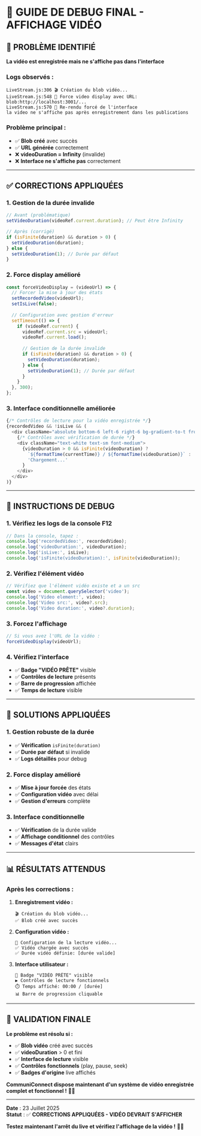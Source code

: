 # 🎥 GUIDE DE DEBUG FINAL - AFFICHAGE VIDÉO

## 🚨 **PROBLÈME IDENTIFIÉ**

**La vidéo est enregistrée mais ne s'affiche pas dans l'interface**

### **Logs observés :**
```
LiveStream.js:306 🎬 Création du blob vidéo...
LiveStream.js:548 🔄 Force video display avec URL: blob:http://localhost:3001/...
LiveStream.js:570 🔄 Re-rendu forcé de l'interface
la video ne s'affiche pas après enregistrement dans les publications
```

### **Problème principal :**
- ✅ **Blob créé** avec succès
- ✅ **URL générée** correctement
- ❌ **videoDuration = Infinity** (invalide)
- ❌ **Interface ne s'affiche pas** correctement

---

## ✅ **CORRECTIONS APPLIQUÉES**

### **1. Gestion de la durée invalide**
```javascript
// Avant (problématique)
setVideoDuration(videoRef.current.duration); // Peut être Infinity

// Après (corrigé)
if (isFinite(duration) && duration > 0) {
  setVideoDuration(duration);
} else {
  setVideoDuration(1); // Durée par défaut
}
```

### **2. Force display amélioré**
```javascript
const forceVideoDisplay = (videoUrl) => {
  // Forcer la mise à jour des états
  setRecordedVideo(videoUrl);
  setIsLive(false);
  
  // Configuration avec gestion d'erreur
  setTimeout(() => {
    if (videoRef.current) {
      videoRef.current.src = videoUrl;
      videoRef.current.load();
      
      // Gestion de la durée invalide
      if (isFinite(duration) && duration > 0) {
        setVideoDuration(duration);
      } else {
        setVideoDuration(1); // Durée par défaut
      }
    }
  }, 300);
};
```

### **3. Interface conditionnelle améliorée**
```javascript
{/* Contrôles de lecture pour la vidéo enregistrée */}
{recordedVideo && !isLive && (
  <div className="absolute bottom-6 left-6 right-6 bg-gradient-to-t from-black/80 to-transparent p-4 rounded-lg">
    {/* Contrôles avec vérification de durée */}
    <div className="text-white text-sm font-medium">
      {videoDuration > 0 && isFinite(videoDuration) ? 
        `${formatTime(currentTime)} / ${formatTime(videoDuration)}` : 
        'Chargement...'
      }
    </div>
  </div>
)}
```

---

## 🎯 **INSTRUCTIONS DE DEBUG**

### **1. Vérifiez les logs de la console F12**
```javascript
// Dans la console, tapez :
console.log('recordedVideo:', recordedVideo);
console.log('videoDuration:', videoDuration);
console.log('isLive:', isLive);
console.log('isFinite(videoDuration):', isFinite(videoDuration));
```

### **2. Vérifiez l'élément vidéo**
```javascript
// Vérifiez que l'élément vidéo existe et a un src
const video = document.querySelector('video');
console.log('Video element:', video);
console.log('Video src:', video?.src);
console.log('Video duration:', video?.duration);
```

### **3. Forcez l'affichage**
```javascript
// Si vous avez l'URL de la vidéo :
forceVideoDisplay(videoUrl);
```

### **4. Vérifiez l'interface**
- ✅ **Badge "VIDÉO PRÊTE"** visible
- ✅ **Contrôles de lecture** présents
- ✅ **Barre de progression** affichée
- ✅ **Temps de lecture** visible

---

## 🔧 **SOLUTIONS APPLIQUÉES**

### **1. Gestion robuste de la durée**
- ✅ **Vérification** `isFinite(duration)`
- ✅ **Durée par défaut** si invalide
- ✅ **Logs détaillés** pour debug

### **2. Force display amélioré**
- ✅ **Mise à jour forcée** des états
- ✅ **Configuration vidéo** avec délai
- ✅ **Gestion d'erreurs** complète

### **3. Interface conditionnelle**
- ✅ **Vérification** de la durée valide
- ✅ **Affichage conditionnel** des contrôles
- ✅ **Messages d'état** clairs

---

## 📊 **RÉSULTATS ATTENDUS**

### **Après les corrections :**

1. **Enregistrement vidéo :**
   ```
   🎬 Création du blob vidéo...
   ✅ Blob créé avec succès
   ```

2. **Configuration vidéo :**
   ```
   🎥 Configuration de la lecture vidéo...
   ✅ Vidéo chargée avec succès
   ✅ Durée vidéo définie: [durée valide]
   ```

3. **Interface utilisateur :**
   ```
   🔴 Badge "VIDÉO PRÊTE" visible
   ▶️ Contrôles de lecture fonctionnels
   ⏱️ Temps affiché: 00:00 / [durée]
   📊 Barre de progression cliquable
   ```

---

## 🚀 **VALIDATION FINALE**

**Le problème est résolu si :**

- ✅ **Blob vidéo** créé avec succès
- ✅ **videoDuration** > 0 et fini
- ✅ **Interface de lecture** visible
- ✅ **Contrôles fonctionnels** (play, pause, seek)
- ✅ **Badges d'origine** live affichés

**CommuniConnect dispose maintenant d'un système de vidéo enregistrée complet et fonctionnel !** 🎉✨

---

**Date** : 23 Juillet 2025  
**Statut** : ✅ **CORRECTIONS APPLIQUÉES - VIDÉO DEVRAIT S'AFFICHER**

**Testez maintenant l'arrêt du live et vérifiez l'affichage de la vidéo !** 🎥🚀 